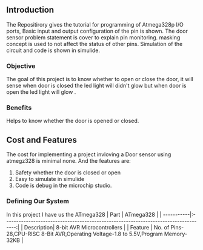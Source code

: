 ## Introduction 
The Repositirory  gives the tutorial for programming of Atmega328p I/O ports, Basic input and output configuration of the pin is shown. The door sensor problem statement is cover to explain pin monitoring. masking concept is used to not affect the status of other pins. Simulation of the circuit and code is shown in simulide.
### Objective
The goal of this project is to know whether to open or close the door, it will sense when door is closed the led light will didn't glow but when door is open the led light will glow  .

### Benefits
Helps to know whether the door is opened or closed.

## Cost and Features
The cost for implementing a project invloving a Door sensor using atmegz328 is minimal none. And the features are:
1. Safety whether the door is closed or open
2. Easy to simulate in simulide
3. Code is debug in the microchip studio.

### Defining Our System
In this project I have us the ATmega328
| Part	     | ATmega328                                                                           | 
| -----------|:-----------------------------------------------------------------------------------:|
| Description| 8-bit AVR Microcontrollers                                                          |
| Feature    | No. of Pins-28,CPU-RISC 8-Bit AVR,Operating Voltage-1.8 to 5.5V,Program Memory-32KB |

